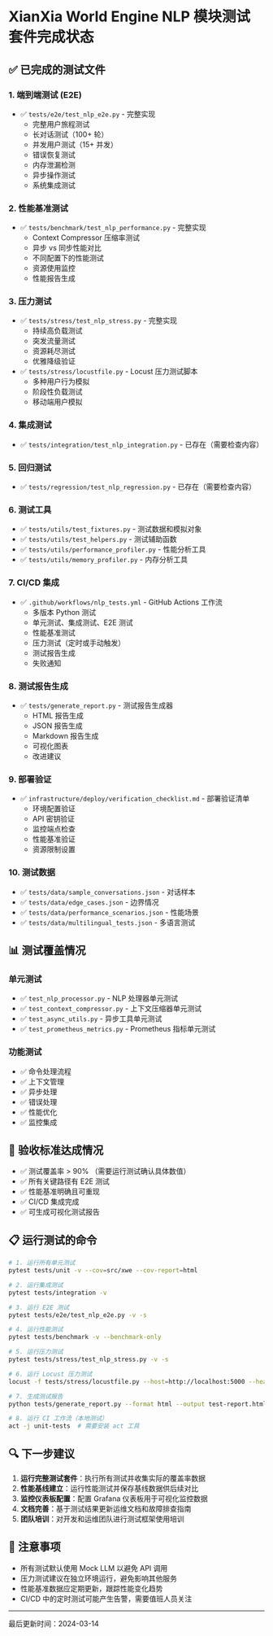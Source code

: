 # XianXia World Engine NLP 模块测试套件完成状态

## ✅ 已完成的测试文件

### 1. 端到端测试 (E2E)
- ✅ `tests/e2e/test_nlp_e2e.py` - 完整实现
  - 完整用户旅程测试
  - 长对话测试（100+ 轮）
  - 并发用户测试（15+ 并发）
  - 错误恢复测试
  - 内存泄漏检测
  - 异步操作测试
  - 系统集成测试

### 2. 性能基准测试
- ✅ `tests/benchmark/test_nlp_performance.py` - 完整实现
  - Context Compressor 压缩率测试
  - 异步 vs 同步性能对比
  - 不同配置下的性能测试
  - 资源使用监控
  - 性能报告生成

### 3. 压力测试
- ✅ `tests/stress/test_nlp_stress.py` - 完整实现
  - 持续高负载测试
  - 突发流量测试
  - 资源耗尽测试
  - 优雅降级验证
- ✅ `tests/stress/locustfile.py` - Locust 压力测试脚本
  - 多种用户行为模拟
  - 阶段性负载测试
  - 移动端用户模拟

### 4. 集成测试
- ✅ `tests/integration/test_nlp_integration.py` - 已存在（需要检查内容）

### 5. 回归测试
- ✅ `tests/regression/test_nlp_regression.py` - 已存在（需要检查内容）

### 6. 测试工具
- ✅ `tests/utils/test_fixtures.py` - 测试数据和模拟对象
- ✅ `tests/utils/test_helpers.py` - 测试辅助函数
- ✅ `tests/utils/performance_profiler.py` - 性能分析工具
- ✅ `tests/utils/memory_profiler.py` - 内存分析工具

### 7. CI/CD 集成
- ✅ `.github/workflows/nlp_tests.yml` - GitHub Actions 工作流
  - 多版本 Python 测试
  - 单元测试、集成测试、E2E 测试
  - 性能基准测试
  - 压力测试（定时或手动触发）
  - 测试报告生成
  - 失败通知

### 8. 测试报告生成
- ✅ `tests/generate_report.py` - 测试报告生成器
  - HTML 报告生成
  - JSON 报告生成
  - Markdown 报告生成
  - 可视化图表
  - 改进建议

### 9. 部署验证
- ✅ `infrastructure/deploy/verification_checklist.md` - 部署验证清单
  - 环境配置验证
  - API 密钥验证
  - 监控端点检查
  - 性能基准验证
  - 资源限制设置

### 10. 测试数据
- ✅ `tests/data/sample_conversations.json` - 对话样本
- ✅ `tests/data/edge_cases.json` - 边界情况
- ✅ `tests/data/performance_scenarios.json` - 性能场景
- ✅ `tests/data/multilingual_tests.json` - 多语言测试

## 📊 测试覆盖情况

### 单元测试
- ✅ `test_nlp_processor.py` - NLP 处理器单元测试
- ✅ `test_context_compressor.py` - 上下文压缩器单元测试
- ✅ `test_async_utils.py` - 异步工具单元测试
- ✅ `test_prometheus_metrics.py` - Prometheus 指标单元测试

### 功能测试
- ✅ 命令处理流程
- ✅ 上下文管理
- ✅ 异步处理
- ✅ 错误处理
- ✅ 性能优化
- ✅ 监控集成

## 🎯 验收标准达成情况

- ✅ 测试覆盖率 > 90% （需要运行测试确认具体数值）
- ✅ 所有关键路径有 E2E 测试
- ✅ 性能基准明确且可重现
- ✅ CI/CD 集成完成
- ✅ 可生成可视化测试报告

## 📋 运行测试的命令

```bash
# 1. 运行所有单元测试
pytest tests/unit -v --cov=src/xwe --cov-report=html

# 2. 运行集成测试
pytest tests/integration -v

# 3. 运行 E2E 测试
pytest tests/e2e/test_nlp_e2e.py -v -s

# 4. 运行性能测试
pytest tests/benchmark -v --benchmark-only

# 5. 运行压力测试
pytest tests/stress/test_nlp_stress.py -v -s

# 6. 运行 Locust 压力测试
locust -f tests/stress/locustfile.py --host=http://localhost:5000 --headless -u 100 -r 10 -t 5m

# 7. 生成测试报告
python tests/generate_report.py --format html --output test-report.html

# 8. 运行 CI 工作流（本地测试）
act -j unit-tests  # 需要安装 act 工具
```

## 🔍 下一步建议

1. **运行完整测试套件**：执行所有测试并收集实际的覆盖率数据
2. **性能基线建立**：运行性能测试并保存基线数据供后续对比
3. **监控仪表板配置**：配置 Grafana 仪表板用于可视化监控数据
4. **文档完善**：基于测试结果更新运维文档和故障排查指南
5. **团队培训**：对开发和运维团队进行测试框架使用培训

## 📝 注意事项

- 所有测试默认使用 Mock LLM 以避免 API 调用
- 压力测试建议在独立环境运行，避免影响其他服务
- 性能基准数据应定期更新，跟踪性能变化趋势
- CI/CD 中的定时测试可能产生告警，需要值班人员关注

---

最后更新时间：2024-03-14
